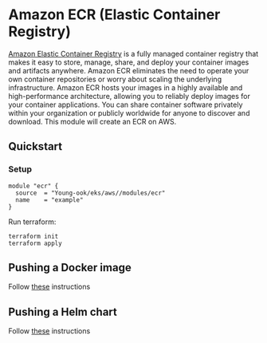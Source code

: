 # Amazon ECR (Elastic Container Registry)
[Amazon Elastic Container Registry](https://aws.amazon.com/ecr/) is a fully managed container registry that makes it easy to store, manage, share, and deploy your container images and artifacts anywhere. Amazon ECR eliminates the need to operate your own container repositories or worry about scaling the underlying infrastructure. Amazon ECR hosts your images in a highly available and high-performance architecture, allowing you to reliably deploy images for your container applications. You can share container software privately within your organization or publicly worldwide for anyone to discover and download. This module will create an ECR on AWS.

## Quickstart
### Setup
```hcl
module "ecr" {
  source  = "Young-ook/eks/aws//modules/ecr"
  name    = "example"
}
```
Run terraform:
```
terraform init
terraform apply
```

## Pushing a Docker image
Follow [these](https://docs.aws.amazon.com/AmazonECR/latest/userguide/docker-push-ecr-image.html) instructions

## Pushing a Helm chart
Follow [these](https://docs.aws.amazon.com/AmazonECR/latest/userguide/push-oci-artifact.html) instructions
